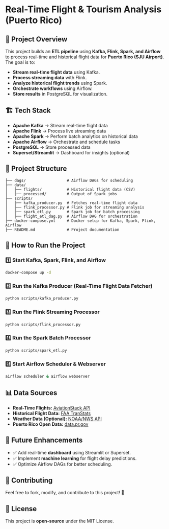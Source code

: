 # Real-Time Flight & Tourism Analysis (Puerto Rico)

## 📌 Project Overview
This project builds an **ETL pipeline** using **Kafka, Flink, Spark, and Airflow** to process real-time and historical flight data for **Puerto Rico (SJU Airport)**. The goal is to:

- **Stream real-time flight data** using Kafka.
- **Process streaming data** with Flink.
- **Analyze historical flight trends** using Spark.
- **Orchestrate workflows** using Airflow.
- **Store results** in PostgreSQL for visualization.

## 🏗 Tech Stack
- **Apache Kafka** → Stream real-time flight data
- **Apache Flink** → Process live streaming data
- **Apache Spark** → Perform batch analytics on historical data
- **Apache Airflow** → Orchestrate and schedule tasks
- **PostgreSQL** → Store processed data
- **Superset/Streamlit** → Dashboard for insights (optional)

## 📂 Project Structure
```
├── dags/                  # Airflow DAGs for scheduling
├── data/
│   ├── flights/           # Historical flight data (CSV)
│   ├── processed/         # Output of Spark jobs
├── scripts/
│   ├── kafka_producer.py  # Fetches real-time flight data
│   ├── flink_processor.py # Flink job for streaming analysis
│   ├── spark_etl.py       # Spark job for batch processing
│   ├── flight_etl_dag.py  # Airflow DAG for orchestration
├── docker-compose.yml     # Docker setup for Kafka, Spark, Flink, Airflow
├── README.md              # Project documentation
```

## 🚀 How to Run the Project
### 1️⃣ Start Kafka, Spark, Flink, and Airflow
```bash
docker-compose up -d
```

### 2️⃣ Run the Kafka Producer (Real-Time Flight Data Fetcher)
```bash
python scripts/kafka_producer.py
```

### 3️⃣ Run the Flink Streaming Processor
```bash
python scripts/flink_processor.py
```

### 4️⃣ Run the Spark Batch Processor
```bash
python scripts/spark_etl.py
```

### 5️⃣ Start Airflow Scheduler & Webserver
```bash
airflow scheduler & airflow webserver
```

## 📊 Data Sources
- **Real-Time Flights:** [AviationStack API](https://aviationstack.com/)
- **Historical Flight Data:** [FAA TranStats](https://www.transtats.bts.gov/)
- **Weather Data (Optional):** [NOAA/NWS API](https://www.weather.gov/documentation/services-web-api)
- **Puerto Rico Open Data:** [data.pr.gov](https://data.pr.gov/)

## 🎯 Future Enhancements
- ✅ Add real-time **dashboard** using Streamlit or Superset.
- ✅ Implement **machine learning** for flight delay predictions.
- ✅ Optimize Airflow DAGs for better scheduling.

## 🤝 Contributing
Feel free to fork, modify, and contribute to this project! 🚀

## 📜 License
This project is **open-source** under the MIT License.